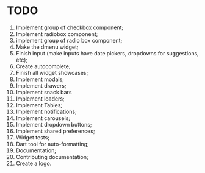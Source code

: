 # TODO

1. Implement group of checkbox component;
1. Implement radiobox component;
1. implement group of radio box component;
1. Make the dmenu widget;
1. Finish input (make inputs have date pickers, dropdowns for suggestions, etc);
1. Create autocomplete;
1. Finish all widget showcases;
1. Implement modals;
1. Implement drawers;
1. Implement snack bars
1. Implement loaders;
1. Implement Tables;
1. Implement notifications;
1. Implement carousels;
1. Implement dropdown buttons;
1. Implement shared preferences;
1. Widget tests;
1. Dart tool for auto-formatting;
1. Documentation;
1. Contributing documentation;
1. Create a logo.
